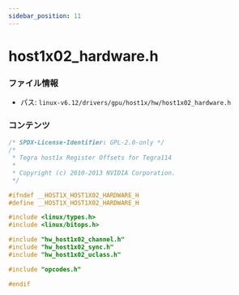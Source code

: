```yaml
---
sidebar_position: 11
---
```

# host1x02_hardware.h

### ファイル情報

- パス: `linux-v6.12/drivers/gpu/host1x/hw/host1x02_hardware.h`

### コンテンツ

```h
/* SPDX-License-Identifier: GPL-2.0-only */
/*
 * Tegra host1x Register Offsets for Tegra114
 *
 * Copyright (c) 2010-2013 NVIDIA Corporation.
 */

#ifndef __HOST1X_HOST1X02_HARDWARE_H
#define __HOST1X_HOST1X02_HARDWARE_H

#include <linux/types.h>
#include <linux/bitops.h>

#include "hw_host1x02_channel.h"
#include "hw_host1x02_sync.h"
#include "hw_host1x02_uclass.h"

#include "opcodes.h"

#endif

```
